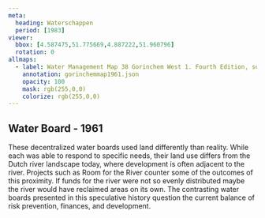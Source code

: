 ```yaml
---
meta:
  heading: Waterschappen
  period: [1983]
viewer:
  bbox: [4.587475,51.775669,4.887222,51.960796]
  rotation: 0
allmaps:
  - label: Water Management Map 38 Gorinchem West 1. Fourth Edition, series 1, 1961. 555 x 690 mm. Scale 1:50000. Rijkswaterstaat.
    annotation: gorinchemmap1961.json
    opacity: 100
    mask: rgb(255,0,0)
    colorize: rgb(255,0,0)
---
```


## Water Board - 1961

These decentralized water boards used land differently than reality. While each was able to respond to specific needs, their land use differs from the Dutch river landscape today, where development is often adjacent to the river. Projects such as Room for the River counter some of the outcomes of this proximity. If funds for the river were not so evenly distributed maybe the river would have reclaimed areas on its own. The contrasting water boards presented in this speculative history question the current balance of risk prevention, finances, and development. 
